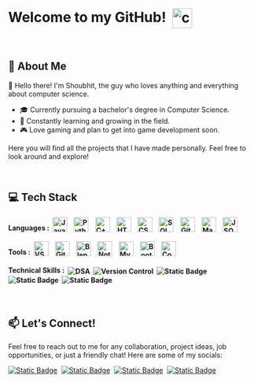 # Welcome to my GitHub!&nbsp;&nbsp;<img src="https://cdn.discordapp.com/attachments/902557789598154792/902558046557982830/cat-satre.gif?ex=663c2eef&is=663add6f&hm=4eb9a152d0d7165a01aa1b41c20ad2c7367104d244aa94beb1f5d617c0d094bf&" height=40px style="vertical-align: middle;" title="cat"/>
<br>

## 🌟 About Me
👋 Hello there! I'm Shoubhit, the guy who loves anything and everything about computer science. 
- 🎓 Currently pursuing a bachelor's degree in Computer Science. 
- 🌱 Constantly learning and growing in the field. 
- 🎮 Love gaming and plan to get into game development soon.

Here you will find all the projects that I have made personally. Feel free to look around and explore!

<br>

## 💻 Tech Stack
#### Languages :&nbsp;&nbsp;<img src="https://cdn.jsdelivr.net/gh/devicons/devicon@latest/icons/java/java-original.svg" height=30px style="vertical-align: bottom;" title="Java"/>&nbsp;&nbsp;&nbsp;&nbsp;<img src="https://cdn.jsdelivr.net/gh/devicons/devicon@latest/icons/python/python-original.svg" height=30px style="vertical-align: bottom;" title="Python"/>&nbsp;&nbsp;&nbsp;&nbsp;<img src="https://cdn.jsdelivr.net/gh/devicons/devicon@latest/icons/cplusplus/cplusplus-original.svg" height=30px style="vertical-align: bottom;" title="C++/Cpp"/>&nbsp;&nbsp;&nbsp;&nbsp;<img src="https://cdn.jsdelivr.net/gh/devicons/devicon@latest/icons/html5/html5-original.svg" height=30px style="vertical-align: bottom;" title="HTML"/>&nbsp;&nbsp;&nbsp;&nbsp;<img src="https://cdn.jsdelivr.net/gh/devicons/devicon@latest/icons/css3/css3-original.svg" height=30px style="vertical-align: bottom;" title="CSS"/>&nbsp;&nbsp;&nbsp;&nbsp;<img src="https://cdn.jsdelivr.net/gh/devicons/devicon@latest/icons/azuresqldatabase/azuresqldatabase-original.svg" height=30px style="vertical-align: bottom;" title="SQL"/>&nbsp;&nbsp;&nbsp;&nbsp;<img src="https://cdn.jsdelivr.net/gh/devicons/devicon@latest/icons/git/git-original.svg" height=30px style="vertical-align: bottom;" title="Git"/>&nbsp;&nbsp;&nbsp;&nbsp;<img src="https://cdn.jsdelivr.net/gh/devicons/devicon@latest/icons/markdown/markdown-original.svg" height=30px style="vertical-align: bottom;" title="Markdown"/>&nbsp;&nbsp;&nbsp;&nbsp;<img src="https://cdn.jsdelivr.net/gh/devicons/devicon@latest/icons/json/json-original.svg" height=30px style="vertical-align: bottom;" title="JSON"/>

#### Tools :&nbsp;&nbsp;<img src="https://cdn.jsdelivr.net/gh/devicons/devicon@latest/icons/vscode/vscode-original.svg" height=30px style="vertical-align: bottom;" title="VSCode"/>&nbsp;&nbsp;&nbsp;&nbsp;<img src="https://cdn.jsdelivr.net/gh/devicons/devicon@latest/icons/github/github-original.svg" height=30px style="vertical-align: bottom;" title="GitHub"/>&nbsp;&nbsp;&nbsp;&nbsp;<img src="https://cdn.jsdelivr.net/gh/devicons/devicon@latest/icons/blender/blender-original.svg" height=30px style="vertical-align: bottom;" title="Blender"/>&nbsp;&nbsp;&nbsp;&nbsp;<img src="https://cdn.jsdelivr.net/gh/devicons/devicon@latest/icons/notion/notion-original.svg" height=30px style="vertical-align: bottom;" title="Notion"/>&nbsp;&nbsp;&nbsp;&nbsp;<img src="https://cdn.jsdelivr.net/gh/devicons/devicon@latest/icons/mysql/mysql-original.svg" height=30px style="vertical-align: bottom;" title="MySQL"/>&nbsp;&nbsp;&nbsp;&nbsp;<img src="https://cdn.jsdelivr.net/gh/devicons/devicon@latest/icons/bootstrap/bootstrap-original.svg" height=30px style="vertical-align: bottom;" title="Bootstrap"/>&nbsp;&nbsp;&nbsp;&nbsp;<img src="https://cdn.jsdelivr.net/gh/devicons/devicon@latest/icons/codepen/codepen-original.svg" height=30px style="vertical-align: bottom;" title="Codepen"/> 

#### Technical Skills :&nbsp;&nbsp;<img alt="DSA" src="https://img.shields.io/badge/Data%20Structures%20and%20Algorithm%20-darkslategray" style="vertical-align: middle;">&nbsp;&nbsp;<img alt="Version Control" src="https://img.shields.io/badge/Version%20Control-C6C5B9" style="vertical-align: middle;">&nbsp;&nbsp;<img alt="Static Badge" src="https://img.shields.io/badge/API%20Integration-FE5E41" style="vertical-align: middle;">&nbsp;&nbsp;<img alt="Static Badge" src="https://img.shields.io/badge/Debugging-330F0A" style="vertical-align: middle;">&nbsp;&nbsp;<img alt="Static Badge" src="https://img.shields.io/badge/Frameworks-FDFDFF" style="vertical-align: middle;">

<br>

## 📫 Let's Connect!
Feel free to reach out to me for any collaboration, project ideas, job opportunities, or just a friendly chat! Here are some of my socials:

[<img alt="Static Badge" src="https://img.shields.io/badge/LinkedIn-blue?style=for-the-badge&logo=linkedin">](https://www.linkedin.com/in/shoubhit-jamadhiar-90049a241/)&nbsp;&nbsp;[<img alt="Static Badge" src="https://img.shields.io/badge/Instagram-pink?style=for-the-badge&logo=Instagram">](https://www.instagram.com/amiableshob/)&nbsp;&nbsp;[<img alt="Static Badge" src="https://img.shields.io/badge/HackerRank-black?style=for-the-badge&logo=hackerrank&logoSize=10">](https://www.hackerrank.com/profile/shoubhit2090)&nbsp;&nbsp;[<img alt="Static Badge" src="https://img.shields.io/badge/LeetCode-grey?style=for-the-badge&logo=leetcode">](https://leetcode.com/u/Shoubhit/)
